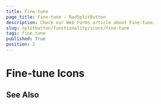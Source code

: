 ```yaml
---
title: Fine-tune
page_title: Fine-tune - RadSplitButton
description: Check our Web Forms article about Fine-tune.
slug: splitbutton/functionality/icons/fine-tune
tags: fine,tune
published: True
position: 2
---
```


# Fine-tune Icons

## See Also

